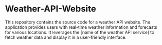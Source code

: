 # Weather-API-Website
This repository contains the source code for a weather API website. The application provides users with real-time weather information and forecasts for various locations. It leverages the [name of the weather API service] to fetch weather data and display it in a user-friendly interface.

